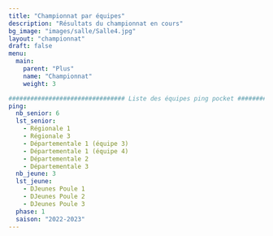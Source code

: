 ```yaml
---
title: "Championnat par équipes"
description: "Résultats du championnat en cours"
bg_image: "images/salle/Salle4.jpg"
layout: "championnat"
draft: false
menu:
  main:
    parent: "Plus"
    name: "Championnat"
    weight: 3

################################ Liste des équipes ping pocket ################################
ping:
  nb_senior: 6
  lst_senior:
    - Régionale 1
    - Régionale 3
    - Départementale 1 (équipe 3)
    - Départementale 1 (équipe 4)
    - Départementale 2
    - Départementale 3
  nb_jeune: 3
  lst_jeune:
    - DJeunes Poule 1
    - DJeunes Poule 2
    - DJeunes Poule 3
  phase: 1
  saison: "2022-2023"
---
```

